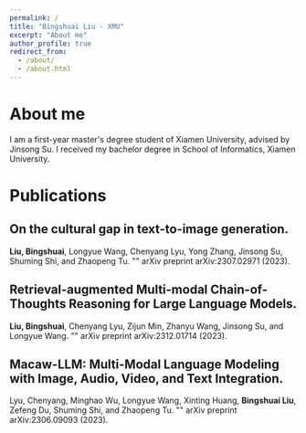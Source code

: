 ```yaml
---
permalink: /
title: "Bingshuai Liu - XMU"
excerpt: "About me"
author_profile: true
redirect_from: 
  - /about/
  - /about.html
---
```


# About me
I am a first-year master's degree student of Xiamen University, advised by Jinsong Su. I received my bachelor degree in School of Informatics, Xiamen University.

# Publications

## On the cultural gap in text-to-image generation.
**Liu, Bingshuai**, Longyue Wang, Chenyang Lyu, Yong Zhang, Jinsong Su, Shuming Shi, and Zhaopeng Tu. "" arXiv preprint arXiv:2307.02971 (2023).

## Retrieval-augmented Multi-modal Chain-of-Thoughts Reasoning for Large Language Models.
**Liu, Bingshuai**, Chenyang Lyu, Zijun Min, Zhanyu Wang, Jinsong Su, and Longyue Wang. "" arXiv preprint arXiv:2312.01714 (2023).

## Macaw-LLM: Multi-Modal Language Modeling with Image, Audio, Video, and Text Integration.
Lyu, Chenyang, Minghao Wu, Longyue Wang, Xinting Huang, **Bingshuai Liu**, Zefeng Du, Shuming Shi, and Zhaopeng Tu. "" arXiv preprint arXiv:2306.09093 (2023).
